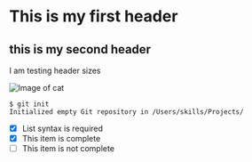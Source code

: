 # This is my first header
## this is my second header

I am testing header sizes

![Image of cat](https://cdn.britannica.com/34/235834-050-C5843610/two-different-breeds-of-cats-side-by-side-outdoors-in-the-garden.jpg)

```
$ git init
Initialized empty Git repository in /Users/skills/Projects/
```
- [x] List syntax is required
- [x] This item is complete
- [ ] This item is not complete
